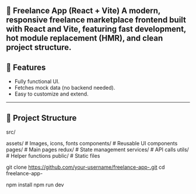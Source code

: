 🚀 Freelance App  (React + Vite)
A modern, responsive freelance marketplace frontend built with React and Vite, featuring fast development, hot module replacement (HMR), and clean project structure.
---

## 🚀 Features
- Fully functional UI.
- Fetches mock data (no backend needed).
- Easy to customize and extend.

---

## 📂 Project Structure
src/

  assets/        # Images, icons, fonts
  components/    # Reusable UI components
  pages/         # Main pages
  redux/         # State management
  services/      # API calls
  utils/         # Helper functions
public/          # Static files

git clone https://github.com/your-username/freelance-app-.git
cd freelance-app-

npm install
npm run dev

